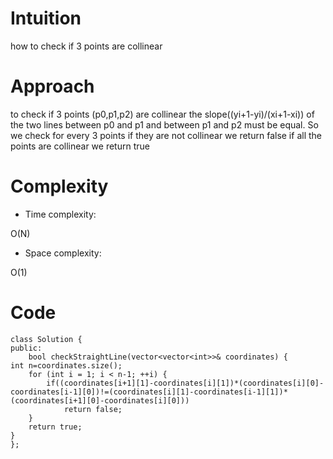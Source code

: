 # Intuition
<!-- Describe your first thoughts on how to solve this problem. -->
how to check if 3 points are collinear
# Approach
<!-- Describe your approach to solving the problem. -->
to check if 3 points (p0,p1,p2) are collinear the slope((yi+1-yi)/(xi+1-xi)) of the two lines between p0 and p1 and between p1 and p2 must be equal. 
So we check for every 3 points if they are not collinear we return false if all the points are collinear we return true 
# Complexity
- Time complexity:
<!-- Add your time complexity here, e.g. $$O(n)$$ -->
O(N)
- Space complexity:
<!-- Add your space complexity here, e.g. $$O(n)$$ -->
O(1)
# Code
```
class Solution {
public:
    bool checkStraightLine(vector<vector<int>>& coordinates) {
int n=coordinates.size();
    for (int i = 1; i < n-1; ++i) {
        if((coordinates[i+1][1]-coordinates[i][1])*(coordinates[i][0]-coordinates[i-1][0])!=(coordinates[i][1]-coordinates[i-1][1])*(coordinates[i+1][0]-coordinates[i][0]))
            return false;
    }
    return true;
}
};
```
